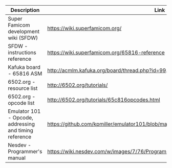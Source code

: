 
|Description|Link|
|---|---|
| Super Famicom development wiki (SFDW) | https://wiki.superfamicom.org/ |
| SFDW - instructions reference | https://wiki.superfamicom.org/65816-reference |
| Kafuka board - 65816 ASM | http://acmlm.kafuka.org/board/thread.php?id=99. |
| 6502.org - resource list | http://6502.org/tutorials/ |
| 6502.org - opcode list | http://6502.org/tutorials/65c816opcodes.html |
| Emulator 101 - Opcode, addressing and timing reference | https://github.com/kpmiller/emulator101/blob/master/Generate6502Reference/6502ops.csv |
| Nesdev - Programmer's manual | https://wiki.nesdev.com/w/images/7/76/Programmanual.pdf |
